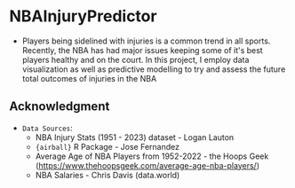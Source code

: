 # NBAInjuryPredictor
+ Players being sidelined with injuries is a common trend in all sports. Recently, the NBA has had major issues keeping some of it's best players healthy and on the court. In this project, I employ data visualization as well as predictive modelling to try and assess the future total outcomes of injuries in the NBA

## Acknowledgment

+ `Data Sources`:
  + NBA Injury Stats (1951 - 2023) dataset - Logan Lauton
  + `{airball}` R Package - Jose Fernandez 
  + Average Age of NBA Players from 1952-2022 - the Hoops Geek (https://www.thehoopsgeek.com/average-age-nba-players/)
  + NBA Salaries - Chris Davis (data.world)
